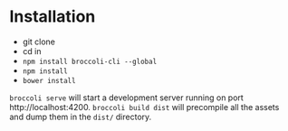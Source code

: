 # Installation

* git clone
* cd in
* `npm install broccoli-cli --global`
* `npm install`
* `bower install`

`broccoli serve` will start a development server running on port http://localhost:4200. `broccoli build dist` will precompile all the assets and dump them in the `dist/` directory.

